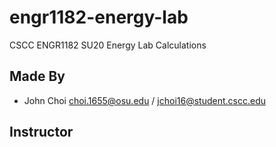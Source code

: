 # engr1182-energy-lab
CSCC ENGR1182 SU20 Energy Lab Calculations

## Made By
* John Choi choi.1655@osu.edu / jchoi16@student.cscc.edu

## Instructor
